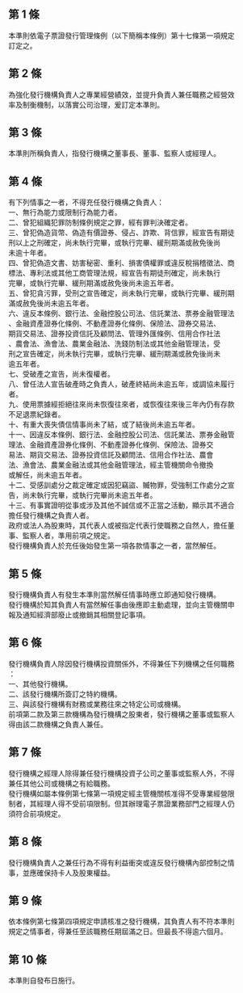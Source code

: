 第 1 條
-------
本準則依電子票證發行管理條例（以下簡稱本條例）第十七條第一項規定  
訂定之。

第 2 條
-------
為強化發行機構負責人之專業經營績效，並提升負責人兼任職務之經營效  
率及制衡機制，以落實公司治理，爰訂定本準則。

第 3 條
-------
本準則所稱負責人，指發行機構之董事長、董事、監察人或經理人。

第 4 條
-------
有下列情事之一者，不得充任發行機構之負責人：  
一、無行為能力或限制行為能力者。  
二、曾犯組織犯罪防制條例規定之罪，經有罪判決確定者。  
三、曾犯偽造貨幣、偽造有價證券、侵占、詐欺、背信罪，經宣告有期徒  
    刑以上之刑確定，尚未執行完畢，或執行完畢、緩刑期滿或赦免後尚  
    未逾十年者。  
四、曾犯偽造文書、妨害秘密、重利、損害債權罪或違反稅捐稽徵法、商  
    標法、專利法或其他工商管理法規，經宣告有期徒刑確定，尚未執行  
    完畢，或執行完畢、緩刑期滿或赦免後尚未逾五年者。  
五、曾犯貪污罪，受刑之宣告確定，尚未執行完畢，或執行完畢、緩刑期  
    滿或赦免後尚未逾五年者。  
六、違反本條例、銀行法、金融控股公司法、信託業法、票券金融管理法  
    、金融資產證券化條例、不動產證券化條例、保險法、證券交易法、  
    期貨交易法、證券投資信託及顧問法、管理外匯條例、信用合作社法  
    、農會法、漁會法、農業金融法、洗錢防制法或其他金融管理法，受  
    刑之宣告確定，尚未執行完畢，或執行完畢、緩刑期滿或赦免後尚未  
    逾五年者。  
七、受破產之宣告，尚未復權者。  
八、曾任法人宣告破產時之負責人，破產終結尚未逾五年，或調協未履行  
    者。  
九、使用票據經拒絕往來尚未恢復往來者，或恢復往來後三年內仍有存款  
    不足退票紀錄者。  
十、有重大喪失債信情事尚未了結，或了結後尚未逾五年者。  
十一、因違反本條例、銀行法、金融控股公司法、信託業法、票券金融管  
      理法、金融資產證券化條例、不動產證券化條例、保險法、證券交  
      易法、期貨交易法、證券投資信託及顧問法、信用合作社法、農會  
      法、漁會法、農業金融法或其他金融管理法，經主管機關命令撤換  
      或解任，尚未逾五年者。  
十二、受感訓處分之裁定確定或因犯竊盜、贓物罪，受強制工作處分之宣  
      告，尚未執行完畢，或執行完畢尚未逾五年者。  
十三、有事實證明從事或涉及其他不誠信或不正當之活動，顯示其不適合  
      擔任發行機構之負責人者。  
政府或法人為股東時，其代表人或被指定代表行使職務之自然人，擔任董  
事、監察人者，準用前項之規定。  
發行機構負責人於充任後始發生第一項各款情事之一者，當然解任。

第 5 條
-------
發行機構負責人有發生本準則當然解任情事時應立即通知發行機構。  
發行機構於知其負責人有當然解任事由後應即主動處理，並向主管機關申  
報及通知經濟部廢止或撤銷其相關登記事項。

第 6 條
-------
發行機構負責人除因發行機構投資關係外，不得兼任下列機構之任何職務  
：  
一、其他發行機構。  
二、該發行機構所簽訂之特約機構。  
三、與該發行機構有財務或業務往來之特定公司或機構。  
前項第二款及第三款機構為發行機構之股東者，發行機構之董事或監察人  
得由該二款機構之負責人兼任。

第 7 條
-------
發行機構之經理人除得兼任發行機構投資子公司之董事或監察人外，不得  
兼任其他公司或機構之有給職務。  
發行機構如屬本條例第七條第一項規定經主管機關核准得不受專業經營限  
制者，其經理人得不受前項限制。但其辦理電子票證業務部門之經理人仍  
須符合前項規定。

第 8 條
-------
發行機構負責人之兼任行為不得有利益衝突或違反發行機構內部控制之情  
事，並應確保持卡人及股東權益。

第 9 條
-------
依本條例第七條第四項規定申請核准之發行機構，其負責人有不符本準則  
規定之情事者，得兼任至該職務任期屆滿之日。但最長不得逾六個月。

第 10 條
--------
本準則自發布日施行。

